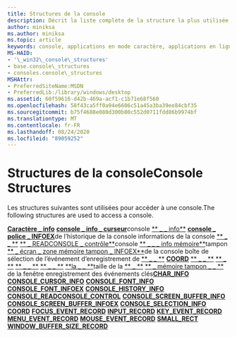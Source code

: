```yaml
---
title: Structures de la console
description: Décrit la liste complète de la structure la plus utilisée pour accéder à une console.
author: miniksa
ms.author: miniksa
ms.topic: article
keywords: console, applications en mode caractère, applications en ligne de commande, applications Terminal Server, API de console
MS-HAID:
- '\_win32\_console\_structures'
- base.console\_structures
- consoles.console\_structures
MSHAttr:
- PreferredSiteName:MSDN
- PreferredLib:/library/windows/desktop
ms.assetid: 60f59616-d42b-469a-acf1-c1b71e68f560
ms.openlocfilehash: 58f43ca5ff0a94e6606c51a45a3ba39ee84cbf35
ms.sourcegitcommit: b75f4688e080d300b80c552d0711fdd86b9974bf
ms.translationtype: MT
ms.contentlocale: fr-FR
ms.lasthandoff: 08/24/2020
ms.locfileid: "89059252"
---
```

# <a name="console-structures"></a><span data-ttu-id="69f24-104">Structures de la console</span><span class="sxs-lookup"><span data-stu-id="69f24-104">Console Structures</span></span>


<span data-ttu-id="69f24-105">Les structures suivantes sont utilisées pour accéder à une console.</span><span class="sxs-lookup"><span data-stu-id="69f24-105">The following structures are used to access a console.</span></span>

<span data-ttu-id="69f24-106">[**Caractère \_ info**](char-info-str.md) 
 [**console \_ info \_ curseur**](console-cursor-info-str.md)console 
 [\*\* \_ \_ info\*\*](console-font-info-str.md) 
 [**console \_ police \_ INFOEX**](console-font-infoex.md)de l’historique de la console informations de la console 
 [\*\* \_ \_ \*\*](console-history-info.md) 
 [\*\* \_ READCONSOLE \_ contrôle\*\*](console-readconsole-control.md)console 
 [\*\* \_ \_ \_ info mémoire\*\*](console-screen-buffer-info-str.md)tampon 
 [\*\* \_ écran \_ zone mémoire tampon \_ INFOEX\*\*](console-screen-buffer-infoex.md)de la console boîte de sélection de l’événement d’enregistrement de 
 [\*\* \_ \_ \*\*](console-selection-info-str.md) 
 [**COORD**](coord-str.md) 
 [\*\* \_ \_ \*\*](focus-event-record-str.md) 
 [\*\* \_ \*\*](input-record-str.md) 
 [\*\* \_ \_ \*\*](key-event-record-str.md) 
 [\*\* \_ \_ \*\*](menu-event-record-str.md) 
 [\*\*la \_ \_ \*\*](mouse-event-record-str.md)taille de la 
 [\*\* \_ \*\*](small-rect-str.md) 
 [\*\* \_ mémoire tampon \_ \_ \*\*](window-buffer-size-record-str.md) de la fenêtre enregistrement des événements clés</span><span class="sxs-lookup"><span data-stu-id="69f24-106">[**CHAR\_INFO**](char-info-str.md)
[**CONSOLE\_CURSOR\_INFO**](console-cursor-info-str.md)
[**CONSOLE\_FONT\_INFO**](console-font-info-str.md)
[**CONSOLE\_FONT\_INFOEX**](console-font-infoex.md)
[**CONSOLE\_HISTORY\_INFO**](console-history-info.md)
[**CONSOLE\_READCONSOLE\_CONTROL**](console-readconsole-control.md)
[**CONSOLE\_SCREEN\_BUFFER\_INFO**](console-screen-buffer-info-str.md)
[**CONSOLE\_SCREEN\_BUFFER\_INFOEX**](console-screen-buffer-infoex.md)
[**CONSOLE\_SELECTION\_INFO**](console-selection-info-str.md)
[**COORD**](coord-str.md)
[**FOCUS\_EVENT\_RECORD**](focus-event-record-str.md)
[**INPUT\_RECORD**](input-record-str.md)
[**KEY\_EVENT\_RECORD**](key-event-record-str.md)
[**MENU\_EVENT\_RECORD**](menu-event-record-str.md)
[**MOUSE\_EVENT\_RECORD**](mouse-event-record-str.md)
[**SMALL\_RECT**](small-rect-str.md)
[**WINDOW\_BUFFER\_SIZE\_RECORD**](window-buffer-size-record-str.md)</span></span>
 

 




